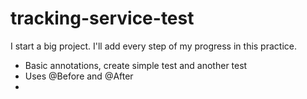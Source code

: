 # tracking-service-test

I start a big project. I'll add every step of my progress in this practice.

- Basic annotations, create simple test and another test
- Uses @Before and @After
-
